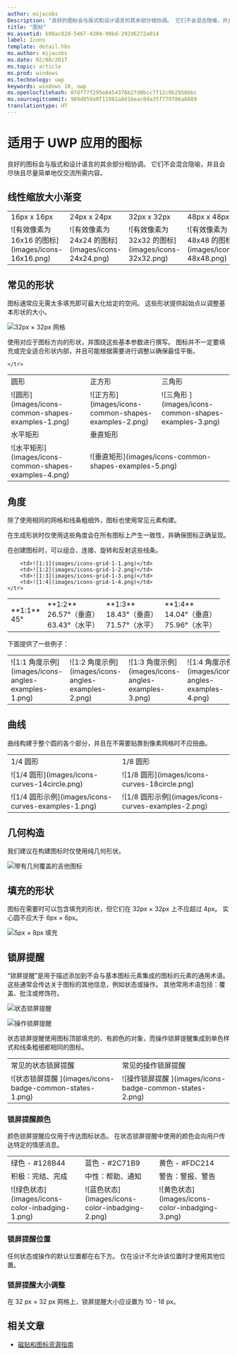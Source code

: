 ```yaml
---
author: mijacobs
Description: "良好的图标会与版式和设计语言的其余部分相协调。 它们不会混合隐喻，并且会尽快且尽量简单地仅交流所需内容。"
title: "图标"
ms.assetid: b90ac02d-5467-4304-99bd-292d6272a014
label: Icons
template: detail.hbs
ms.author: mijacobs
ms.date: 02/08/2017
ms.topic: article
ms.prod: windows
ms.technology: uwp
keywords: windows 10, uwp
ms.openlocfilehash: 07df77f295e6454376b2fd8bcc7f12c9b2956bbc
ms.sourcegitcommit: 909d859a0f11981a8d1beac0da35f779786a6889
translationtype: HT
---
```

# <a name="icons-for-uwp-apps"></a>适用于 UWP 应用的图标

<link rel="stylesheet" href="https://az835927.vo.msecnd.net/sites/uwp/Resources/css/custom.css">

良好的图标会与版式和设计语言的其余部分相协调。 它们不会混合隐喻，并且会尽快且尽量简单地仅交流所需内容。 

## <a name="linear-scaling-size-ramps"></a>线性缩放大小渐变 

<table>
    <tr> 
        <td>16px x 16px</td>
        <td>24px x 24px</td>
        <td>32px x 32px</td>
        <td>48px x 48px</td>
    </tr>
    <tr> 
        <td>![有效像素为 16x16 的图标](images/icons-16x16.png)</td>
        <td>![有效像素为 24x24 的图标](images/icons-24x24.png)</td>
        <td>![有效像素为 32x32 的图标](images/icons-32x32.png)</td>
        <td>![有效像素为 48x48 的图标](images/icons-48x48.png)</td>
    </tr>
</table>

## <a name="common-shapes"></a>常见的形状

图标通常应无需太多填充即可最大化给定的空间。 这些形状提供起始点以调整基本形状的大小。 

![32px × 32px 网格](images/icons-common-shapes.png)

使用对应于图标方向的形状，并围绕这些基本参数进行撰写。 图标并不一定要填充或完全适合形状内部，并且可能根据需要进行调整以确保最佳平衡。 

<table class="uwpd-noborder">
    <tr>
        <td>圆形<td>
        <td>正方形</td>
        <td>三角形</td>
    </tr>
    <tr>
        <td>![圆形](images/icons-common-shapes-examples-1.png)<td>
        <td>![正方形](images/icons-common-shapes-examples-2.png)</td>
        <td>![三角形 ](images/icons-common-shapes-examples-3.png)</td>
    </tr>
        <tr>
        <td>水平矩形<td>
        <td colspan="2">垂直矩形</td>        
        </tr>
    <tr>
        <td>![水平矩形](images/icons-common-shapes-examples-4.png)<td>
        <td colspan="2">![垂直矩形](images/icons-common-shapes-examples-5.png)</td>
         
    </tr>

</table>

## <a name="angles"></a>角度

除了使用相同的网格和线条粗细外，图标也使用常见元素构建。 

在生成形状时仅使用这些角度会在所有图标上产生一致性，并确保图标正确呈现。 

在创建图标时，可以组合、连接、旋转和反射这些线条。 

<table>
    <tr>
        <td>**1:1**<br/>45°</td>
        <td>**1:2**<br />26.57°（垂直）<br/>63.43°（水平）</td>
        <td>**1:3**<br/>18.43°（垂直）<br/>71.57°（水平）</td>
        <td>**1:4**<br/>14.04°（垂直）<br/>75.96°（水平）</td>
    </tr>
    <tr>
        
        <td>![1:1](images/icons-grid-1-1.png)</td>
        <td>![1:2](images/icons-grid-1-2.png)</td>
        <td>![1:3](images/icons-grid-1-3.png)</td>
        <td>![1:4](images/icons-grid-1-4.png)</td>
    </tr>  
</table>

<p>下面提供了一些例子：</p>

<table>
    <tr>
        <td>![1:1 角度示例](images/icons-angles-examples-1.png)</td>
        <td>![1:2 角度示例](images/icons-angles-examples-2.png)</td>
        <td>![1:3 角度示例](images/icons-angles-examples-3.png)</td>
        <td>![1:4 角度示例](images/icons-angles-examples-4.png)</td>
    </tr>
</table>

## <a name="curves"></a>曲线

曲线构建于整个圆的各个部分，并且在不需要贴靠到像素网格时不应扭曲。 

<table>
    <tr>
        <td>1/4 圆形</td>
        <td>1/8 圆形</td>
    </tr>
    <tr>
        <td>![1/4 圆形](images/icons-curves-14circle.png)</td>
        <td>![1/8 圆形](images/icons-curves-18circle.png)</td>
    </tr>
    <tr>
        <td>![1/4 圆形示例](images/icons-curves-examples-1.png)</td>
        <td>![1/8 圆形示例](images/icons-curves-examples-2.png)</td>
    </tr>    
</table>

## <a name="geometric-construction"></a>几何构造

我们建议在构建图标时仅使用纯几何形状。

![带有几何覆盖的吉他图标 ](images/icons-geometric-construction.png)

## <a name="filled-shapes"></a>填充的形状 

图标在需要时可以包含填充的形状，但它们在 32px × 32px 上不应超过 4px。 实心圆不应大于 6px × 6px。 

![5px × 8px 填充 ](images/icons-filled-shapes.png)

## <a name="badges"></a>锁屏提醒

“锁屏提醒”是用于描述添加到不会与基本图标元素集成的图标的元素的通用术语。 这些通常会传达关于图标的其他信息，例如状态或操作。 其他常用术语包括：覆盖、批注或修饰符。 

![状态锁屏提醒 ](images/icons-badge-status.png)

![操作锁屏提醒 ](images/icons-badge-action.png)

状态锁屏提醒使用图标顶部填充的、有颜色的对象，而操作锁屏提醒集成到单色样式和线条粗细都相同的图标。

<table>
<tr>
    <td>常见的状态锁屏提醒</td>
    <td>常见的操作锁屏提醒</td>
</tr>
<tr>
    <td>![状态锁屏提醒 ](images/icons-badge-common-states-1.png)</td>
    <td>![操作锁屏提醒 ](images/icons-badge-common-states-2.png)</td>
</tr>
</table>
<p></p>

### <a name="badge-color"></a>锁屏提醒颜色 

颜色锁屏提醒应仅用于传达图标状态。 在状态锁屏提醒中使用的颜色会向用户传达特定的情感消息。 

<table>
<tr><td>绿色 - #128B44</td><td>蓝色 - #2C71B9</td><td>黄色 - #FDC214</td></tr>
<tr><td>积极：完结、完成 </td><td>中性：帮助、通知 </td><td>警告：警报、警告 </td></tr>
<tr><td>![绿色状态](images/icons-color-inbadging-1.png)</td><td>![蓝色状态](images/icons-color-inbadging-2.png)</td>
<td>![黄色状态](images/icons-color-inbadging-3.png)</td></tr>
</table>
<p></p>

### <a name="badge-position"></a>锁屏提醒位置

任何状态或操作的默认位置都在右下方。 仅在设计不允许该位置时才使用其他位置。 

### <a name="badge-sizing"></a>锁屏提醒大小调整

在 32 px × 32 px 网格上，锁屏提醒大小应设置为 10 - 18 px。 

## <a name="related-articles"></a>相关文章

* [磁贴和图标资源指南](../controls-and-patterns/tiles-and-notifications-app-assets.md)

